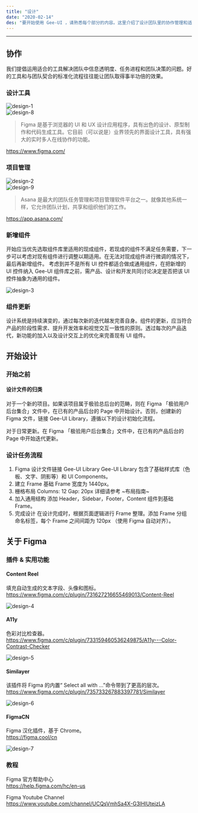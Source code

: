 ```yaml
---
title: "设计"
date: "2020-02-14"
des: "要开始使用 Gee-UI ，请熟悉每个部分的内容。这里介绍了设计团队里的协作管理和适用于产品设计任务的标准流程。"
---
```


---

## 协作

我们提倡运用适合的工具解决团队中信息透明度、任务进程和团队决策的问题。好的工具和与团队契合的标准化流程往往能让团队取得事半功倍的效果。

### 设计工具

![design-1](./design-1.jpg)<br>
![design-8](./design-8.jpg)

> Figma 是基于浏览器的 UI 和 UX 设计应用程序，具有出色的设计、原型制作和代码生成工具。它目前（可以说是）业界领先的界面设计工具，具有强大的实时多人在线协作的功能。

https://www.figma.com/

### 项目管理

![design-2](./design-2.jpg)<br>
![design-9](./design-9.jpg)

> Asana 是最大的团队任务管理和项目管理软件平台之一。就像其他系统一样，它允许团队计划，共享和组织他们的工作。

https://app.asana.com/

### 新增组件

开始应当优先选取组件库里适用的现成组件，若现成的组件不满足任务需要，下一步可以考虑对现有组件进行调整以期适用。在无法对现成组件进行微调的情况下，最后再新增组件。
考虑到并不是所有 UI 控件都适合做成通用组件，在把新增的 UI 控件纳入 Gee-UI 组件库之前，需产品、设计和开发共同讨论决定是否把该 UI 控件抽象为通用的组件。

![design-3](./design-3.jpg)

### 组件更新

设计系统是持续演变的，通过每次新的迭代越发完善自身。组件的更新，应当符合产品的阶段性需求、提升开发效率和视觉交互一致性的原则。透过每次的产品迭代，新功能的加入以及设计交互上的优化来完善现有 UI 组件。

## 开始设计

### 开始之前

#### 设计文件的归类

对于一个新的项目。如果该项目属于极验总后台的范畴，则在 Figma 「极验用户后台集合」文件中，在已有的产品后台的 Page 中开始设计。否则，创建新的 Figma 文件，链接 Gee-UI Library，遵循以下的设计初始化流程。

对于日常更新。在 Figma 「极验用户后台集合」文件中，在已有的产品后台的 Page 中开始迭代更新。

### 设计任务流程

1. Figma 设计文件链接 Gee-UI Library
   Gee-UI Library 包含了基础样式库（色板、文字、阴影等）和 UI Components。
2. 建立 Frame
   基础 Frame 宽度为 1440px。
3. 栅格布局
   Columns: 12
   Gap: 20px
   详细请参考 ~布局指南~
4. 加入通用结构
   添加 Header，Sidebar，Footer，Content 组件到基础 Frame。
5. 完成设计
   在设计完成时，根据页面逻辑进行 Frame 整理。添加 Frame 分组命名标签，每个 Frame 之间间距为 120px （使用 Figma 自动对齐）。

## 关于 Figma

### 插件 & 实用功能

#### Content Reel

填充自动生成的文本字段、头像和图标。<br>
https://www.figma.com/c/plugin/731627216655469013/Content-Reel

![design-4](./design-4.jpg)

#### A11y

色彩对比检查器。 <br>
https://www.figma.com/c/plugin/733159460536249875/A11y---Color-Contrast-Checker

![design-5](./design-5.jpg)

#### Similayer

该插件将 Figma 的内置“ Select all with …”命令带到了更高的层次。<br>
https://www.figma.com/c/plugin/735733267883397781/Similayer

![design-6](./design-6.jpg)

#### FigmaCN

Figma 汉化插件，基于 Chrome。<br>
https://figma.cool/cn

![design-7](./design-7.jpg)

### 教程

Figma 官方帮助中心<br>
https://help.figma.com/hc/en-us

Figma Youtube Channel<br>
https://www.youtube.com/channel/UCQsVmhSa4X-G3lHlUtejzLA

